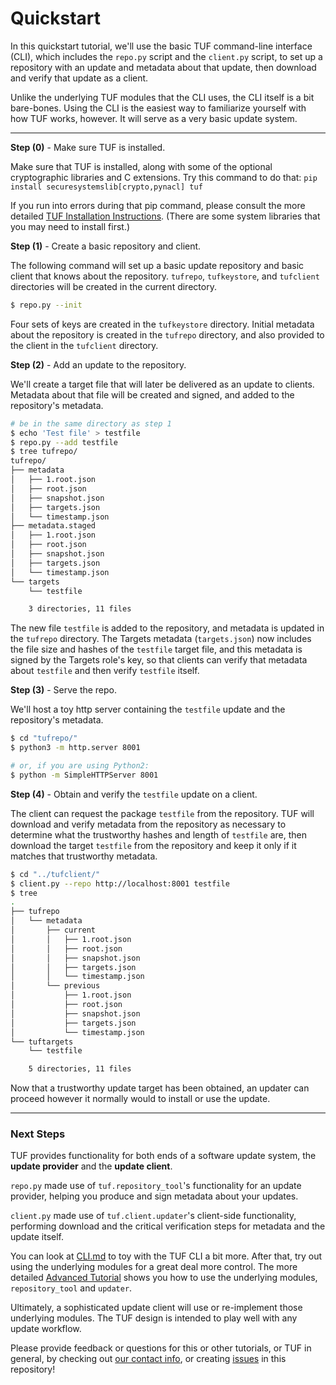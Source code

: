 # Quickstart #

In this quickstart tutorial, we'll use the basic TUF command-line interface
(CLI), which includes the `repo.py` script and the `client.py` script, to set
up a repository with an update and metadata about that update, then download
and verify that update as a client.

Unlike the underlying TUF modules that the CLI uses, the CLI itself is a bit
bare-bones.  Using the CLI is the easiest way to familiarize yourself with
how TUF works, however.  It will serve as a very basic update system.

----

**Step (0)** - Make sure TUF is installed.

Make sure that TUF is installed, along with some of the optional cryptographic
libraries and C extensions.  Try this command to do that:
`pip install securesystemslib[crypto,pynacl] tuf`

If you run into errors during that pip command, please consult the more
detailed [TUF Installation Instructions](INSTALLATION.rst).  (There are some
system libraries that you may need to install first.)


**Step (1)** - Create a basic repository and client.

The following command will set up a basic update repository and basic client
that knows about the repository.  `tufrepo`, `tufkeystore`, and
`tufclient` directories will be created in the current directory.

```Bash
$ repo.py --init
```

Four sets of keys are created in the `tufkeystore` directory.  Initial metadata
about the repository is created in the `tufrepo` directory, and also provided
to the client in the `tufclient` directory.


**Step (2)** - Add an update to the repository.

We'll create a target file that will later be delivered as an update to clients.
Metadata about that file will be created and signed, and added to the
repository's metadata. 

```Bash
# be in the same directory as step 1
$ echo 'Test file' > testfile
$ repo.py --add testfile
$ tree tufrepo/
tufrepo/
├── metadata
│   ├── 1.root.json
│   ├── root.json
│   ├── snapshot.json
│   ├── targets.json
│   └── timestamp.json
├── metadata.staged
│   ├── 1.root.json
│   ├── root.json
│   ├── snapshot.json
│   ├── targets.json
│   └── timestamp.json
└── targets
    └── testfile

    3 directories, 11 files
```

The new file `testfile` is added to the repository, and metadata is updated in
the `tufrepo` directory.  The Targets metadata (`targets.json`) now includes
the file size and hashes of the `testfile` target file, and this metadata is
signed by the Targets role's key, so that clients can verify that metadata
about `testfile` and then verify `testfile` itself.


**Step (3)** - Serve the repo.

We'll host a toy http server containing the `testfile` update and the
repository's metadata.

```Bash
$ cd "tufrepo/"
$ python3 -m http.server 8001

# or, if you are using Python2:
$ python -m SimpleHTTPServer 8001

```

**Step (4)** - Obtain and verify the `testfile` update on a client.

The client can request the package `testfile` from the repository.  TUF will
download and verify metadata from the repository as necessary to determine
what the trustworthy hashes and length of `testfile` are, then download
the target `testfile` from the repository and keep it only if it matches that
trustworthy metadata.

```Bash
$ cd "../tufclient/"
$ client.py --repo http://localhost:8001 testfile
$ tree
.
├── tufrepo
│   └── metadata
│       ├── current
│       │   ├── 1.root.json
│       │   ├── root.json
│       │   ├── snapshot.json
│       │   ├── targets.json
│       │   └── timestamp.json
│       └── previous
│           ├── 1.root.json
│           ├── root.json
│           ├── snapshot.json
│           ├── targets.json
│           └── timestamp.json
└── tuftargets
    └── testfile

    5 directories, 11 files
```

Now that a trustworthy update target has been obtained, an updater can proceed
however it normally would to install or use the update.

----

### Next Steps

TUF provides functionality for both ends of a software update system, the
**update provider** and the **update client**.

`repo.py` made use of `tuf.repository_tool`'s functionality for an update
provider, helping you produce and sign metadata about your updates.

`client.py` made use of `tuf.client.updater`'s client-side functionality,
performing download and the critical verification steps for metadata and the
update itself.

You can look at [CLI.md](CLI.md) to toy with the TUF CLI a bit more.
After that, try out using the underlying modules for a great deal more control.
The more detailed [Advanced Tutorial](TUTORIAL.md) shows you how to use the
underlying modules, `repository_tool` and `updater`.

Ultimately, a sophisticated update client will use or re-implement those
underlying modules.  The TUF design is intended to play well with any update
workflow.

Please provide feedback or questions for this or other tutorials, or
TUF in general, by checking out
[our contact info](https://github.com/theupdateframework/tuf#contact), or
creating [issues](https://github.com/theupdateframework/tuf/issues) in this
repository!
